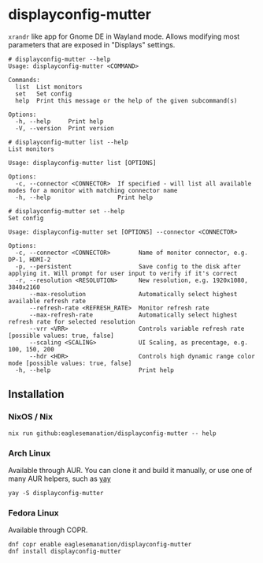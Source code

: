 # displayconfig-mutter

`xrandr` like app for Gnome DE in Wayland mode. Allows modifying most parameters that are exposed in "Displays" settings.

```
# displayconfig-mutter --help
Usage: displayconfig-mutter <COMMAND>

Commands:
  list  List monitors
  set   Set config
  help  Print this message or the help of the given subcommand(s)

Options:
  -h, --help     Print help
  -V, --version  Print version
```

```
# displayconfig-mutter list --help
List monitors

Usage: displayconfig-mutter list [OPTIONS]

Options:
  -c, --connector <CONNECTOR>  If specified - will list all available modes for a monitor with matching connector name
  -h, --help                   Print help
```

```
# displayconfig-mutter set --help
Set config

Usage: displayconfig-mutter set [OPTIONS] --connector <CONNECTOR>

Options:
  -c, --connector <CONNECTOR>        Name of monitor connector, e.g. DP-1, HDMI-2
  -p, --persistent                   Save config to the disk after applying it. Will prompt for user input to verify if it's correct
  -r, --resolution <RESOLUTION>      New resolution, e.g. 1920x1080, 3840x2160
      --max-resolution               Automatically select highest available refresh rate
      --refresh-rate <REFRESH_RATE>  Monitor refresh rate
      --max-refresh-rate             Automatically select highest refresh rate for selected resolution
      --vrr <VRR>                    Controls variable refresh rate [possible values: true, false]
      --scaling <SCALING>            UI Scaling, as precentage, e.g. 100, 150, 200
      --hdr <HDR>                    Controls high dynamic range color mode [possible values: true, false]
  -h, --help                         Print help
```

## Installation

### NixOS / Nix
```
nix run github:eaglesemanation/displayconfig-mutter -- help
```

### Arch Linux
Available through AUR. You can clone it and build it manually, or use one of many AUR helpers, such as [yay](https://github.com/Jguer/yay)
```
yay -S displayconfig-mutter
```

### Fedora Linux
Available through COPR.
```
dnf copr enable eaglesemanation/displayconfig-mutter
dnf install displayconfig-mutter
```
